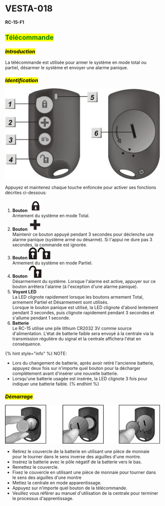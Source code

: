 # VESTA-018

**RC-15-F1**

## <mark style="color:green;">**Télécommande**</mark>

### _<mark style="background-color:yellow;">**Introduction**</mark>_

La télécommande est utilisée pour armer le système en mode total ou partiel, désarmer le système et envoyer une alarme panique.



### _<mark style="background-color:yellow;">**Identification**</mark>_

![](<.gitbook/assets/1 (19).jpeg>)

Appuyez et maintenez chaque touche enfoncée pour activer ses fonctions décrites ci-dessous:

1. **Bouton** <img src=".gitbook/assets/image.png" alt="" data-size="line">\
   Armement du système en mode Total.
2. **Bouton** <img src=".gitbook/assets/image (1).png" alt="" data-size="line">\
   Maintenir ce bouton appuyé pendant 3 secondes pour déclenche une alarme panique (système armé ou désarmé). Si l'appui ne dure pas 3 secondes, la commande est ignorée.
3. **Bouton** <img src=".gitbook/assets/image (2).png" alt="" data-size="line">\
   Armement du système en mode Partiel.
4. **Bouton** <img src=".gitbook/assets/image (3).png" alt="" data-size="line">\
   Désarmement du système. Lorsque l'alarme est active, appuyer sur ce bouton arrêtera l'alarme (à l'exception d'une alarme panique).
5. **Voyant LED**\
   La LED clignote rapidement lorsque les boutons armement Total, armement Partiel et Désarmement sont utilisés.\
   Lorsque le bouton panique est utilisé, la LED clignote d'abord lentement pendant 3 secondes, puis clignote rapidement pendant 3 secondes et s'allume pendant 1 seconde.
6. **Batterie**\
   Le RC-15 utilise une pile lithium CR2032 3V comme source d'alimentation. L'état de batterie faible sera envoyé à la centrale via la transmission régulière du signal et la centrale affichera l'état en conséquence.

{% hint style="info" %}
NOTE:

* Lors du changement de batterie, après avoir retiré l'ancienne batterie, appuyez deux fois sur n'importe quel bouton pour la décharger complètement avant d'insérer une nouvelle batterie.
* Lorsqu'une batterie usagée est insérée, la LED clignote 3 fois pour indiquer une batterie faible.
{% endhint %}



### _<mark style="background-color:yellow;">**Démarrage**</mark>_

![](<.gitbook/assets/5 (25).png>)

* Retirez le couvercle de la batterie en utilisant une pièce de monnaie pour le tourner dans le sens inverse des aiguilles d'une montre.
* Insérez la batterie avec le pôle négatif de la batterie vers le bas.
* Remettez le couvercle.
* Fixez le couvercle en utilisant une pièce de monnaie pour tourner dans le sens des aiguilles d'une montre
* Mettez la centrale  en mode apparentissage.
* Appuyez sur n’importe quel bouton de la télécommande.
* Veuillez vous référer au manuel d'utilisation de la centrale pour terminer le processus d'apprentissage.
